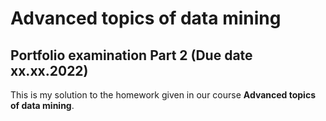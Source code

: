 # Advanced topics of data mining
## Portfolio examination Part 2 (Due date xx.xx.2022)

This is my solution to the homework given in our course **Advanced topics of data mining**.
